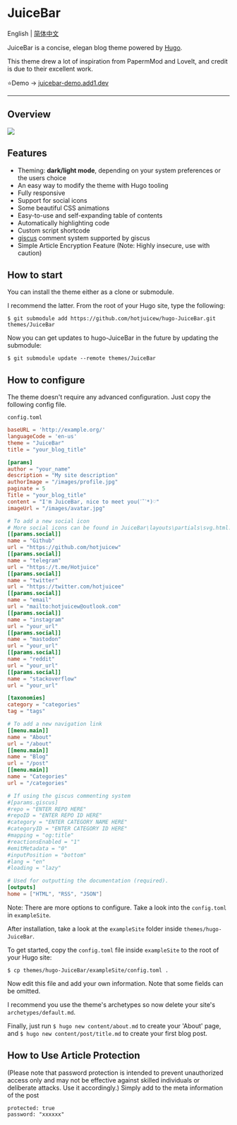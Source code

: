 
# JuiceBar
English | [简体中文](https://github.com/hotjuicew/hugo-juicebar/tree/master/README-zh_CN.md)

JuiceBar is a concise, elegan blog theme powered by [Hugo](https://gohugo.io).

This theme drew a lot of inspiration from PapermMod and LoveIt, and credit is due to their excellent work.

⭐Demo → [juicebar-demo.add1.dev](https://juicebar-demo.add1.dev)

<hr />

## Overview
![](https://github.com/hotjuicew/hugo-JuiceBar/blob/master/images/screenshot.png)

## Features

- Theming: **dark/light mode**, depending on your system preferences or the users choice
- An easy way to modify the theme with Hugo tooling
- Fully responsive
- Support for social icons
- Some beautiful CSS animations
- Easy-to-use and self-expanding table of contents
- Automatically highlighting code
- Custom script shortcode
- [giscus](https://giscus.app/) comment system supported by giscus
- Simple Article Encryption Feature (Note: Highly insecure, use with caution)
## How to start


You can install the theme either as a clone or submodule.

I recommend the latter. From the root of your Hugo site, type the following:

```
$ git submodule add https://github.com/hotjuicew/hugo-JuiceBar.git themes/JuiceBar
```

Now you can get updates to hugo-JuiceBar in the future by updating the submodule:

```
$ git submodule update --remote themes/JuiceBar
```
## How to configure

The theme doesn't require any advanced configuration. Just copy the following config file.

`config.toml`
```toml
baseURL = 'http://example.org/' 
languageCode = 'en-us'
theme = "JuiceBar"
title = "your_blog_title"

[params]
author = "your_name"
description = "My site description"
authorImage = "/images/profile.jpg"
paginate = 5 
Title = "your_blog_title"
content = "I'm JuiceBar, nice to meet you(ˊ˘ˋ*)♡"
imageUrl = "/images/avatar.jpg"

# To add a new social icon 
# More social icons can be found in JuiceBar\layouts\partials\svg.html.
[[params.social]]
name = "Github"
url = "https://github.com/hotjuicew"
[[params.social]]
name = "telegram"
url = "https://t.me/Hotjuice"
[[params.social]]
name = "twitter"
url = "https://twitter.com/hotjuicee"
[[params.social]]
name = "email"
url = "mailto:hotjuicew@outlook.com"
[[params.social]]
name = "instagram"
url = "your_url"
[[params.social]]
name = "mastodon"
url = "your_url"
[[params.social]]
name = "reddit"
url = "your_url"
[[params.social]]
name = "stackoverflow"
url = "your_url"

[taxonomies]
category = "categories"
tag = "tags"

# To add a new navigation link
[[menu.main]]
name = "About"
url = "/about"
[[menu.main]]
name = "Blog"
url = "/post"
[[menu.main]]
name = "Categories"
url = "/categories"

# If using the giscus commenting system
#[params.giscus]
#repo = "ENTER REPO HERE"
#repoID = "ENTER REPO ID HERE"
#category = "ENTER CATEGORY NAME HERE"
#categoryID = "ENTER CATEGORY ID HERE"
#mapping = "og:title"
#reactionsEnabled = "1"
#emitMetadata = "0"
#inputPosition = "bottom"
#lang = "en"
#loading = "lazy"

# Used for outputting the documentation (required).
[outputs]
home = ["HTML", "RSS", "JSON"]
```
Note: There are more options to configure. Take a look into the `config.toml` in `exampleSite`.

After installation, take a look at the `exampleSite` folder inside `themes/hugo-JuiceBar`.

To get started, copy the `config.toml` file inside `exampleSite` to the root of your Hugo site:

```
$ cp themes/hugo-JuiceBar/exampleSite/config.toml .
```
Now edit this file and add your own information. Note that some fields can be omitted.

I recommend you use the theme's archetypes so now delete your site's `archetypes/default.md`.

Finally, just run `$ hugo new content/about.md` to create your 'About' page, and `$ hugo new content/post/title.md` to create your first blog post.

## How to Use Article Protection
(Please note that password protection is intended to prevent unauthorized access only and may not be effective against skilled individuals or deliberate attacks. Use it accordingly.)
Simply add to the meta information of the post
```
protected: true
password: "xxxxxx"
```
 